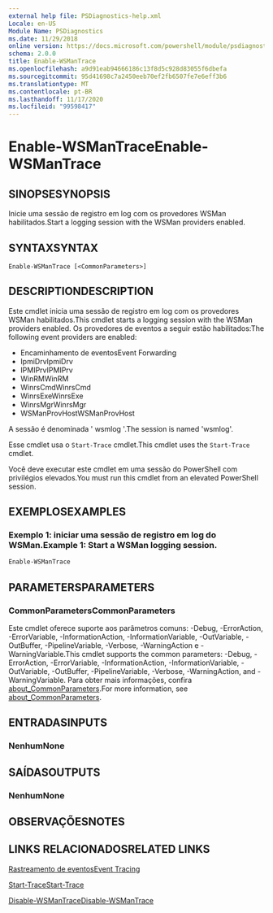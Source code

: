 ```yaml
---
external help file: PSDiagnostics-help.xml
Locale: en-US
Module Name: PSDiagnostics
ms.date: 11/29/2018
online version: https://docs.microsoft.com/powershell/module/psdiagnostics/enable-wsmantrace?view=powershell-7.2&WT.mc_id=ps-gethelp
schema: 2.0.0
title: Enable-WSManTrace
ms.openlocfilehash: a9d91eab94666186c13f8d5c928d83055f6dbefa
ms.sourcegitcommit: 95d41698c7a2450eeb70ef2fb6507fe7e6eff3b6
ms.translationtype: MT
ms.contentlocale: pt-BR
ms.lasthandoff: 11/17/2020
ms.locfileid: "99598417"
---
```

# <span data-ttu-id="e0196-102">Enable-WSManTrace</span><span class="sxs-lookup"><span data-stu-id="e0196-102">Enable-WSManTrace</span></span>

## <span data-ttu-id="e0196-103">SINOPSE</span><span class="sxs-lookup"><span data-stu-id="e0196-103">SYNOPSIS</span></span>
<span data-ttu-id="e0196-104">Inicie uma sessão de registro em log com os provedores WSMan habilitados.</span><span class="sxs-lookup"><span data-stu-id="e0196-104">Start a logging session with the WSMan providers enabled.</span></span>

## <span data-ttu-id="e0196-105">SYNTAX</span><span class="sxs-lookup"><span data-stu-id="e0196-105">SYNTAX</span></span>

```
Enable-WSManTrace [<CommonParameters>]
```

## <span data-ttu-id="e0196-106">DESCRIPTION</span><span class="sxs-lookup"><span data-stu-id="e0196-106">DESCRIPTION</span></span>
<span data-ttu-id="e0196-107">Este cmdlet inicia uma sessão de registro em log com os provedores WSMan habilitados.</span><span class="sxs-lookup"><span data-stu-id="e0196-107">This cmdlet starts a logging session with the WSMan providers enabled.</span></span> <span data-ttu-id="e0196-108">Os provedores de eventos a seguir estão habilitados:</span><span class="sxs-lookup"><span data-stu-id="e0196-108">The following event providers are enabled:</span></span>

- <span data-ttu-id="e0196-109">Encaminhamento de eventos</span><span class="sxs-lookup"><span data-stu-id="e0196-109">Event Forwarding</span></span>
- <span data-ttu-id="e0196-110">IpmiDrv</span><span class="sxs-lookup"><span data-stu-id="e0196-110">IpmiDrv</span></span>
- <span data-ttu-id="e0196-111">IPMIPrv</span><span class="sxs-lookup"><span data-stu-id="e0196-111">IPMIPrv</span></span>
- <span data-ttu-id="e0196-112">WinRM</span><span class="sxs-lookup"><span data-stu-id="e0196-112">WinRM</span></span>
- <span data-ttu-id="e0196-113">WinrsCmd</span><span class="sxs-lookup"><span data-stu-id="e0196-113">WinrsCmd</span></span>
- <span data-ttu-id="e0196-114">WinrsExe</span><span class="sxs-lookup"><span data-stu-id="e0196-114">WinrsExe</span></span>
- <span data-ttu-id="e0196-115">WinrsMgr</span><span class="sxs-lookup"><span data-stu-id="e0196-115">WinrsMgr</span></span>
- <span data-ttu-id="e0196-116">WSManProvHost</span><span class="sxs-lookup"><span data-stu-id="e0196-116">WSManProvHost</span></span>

<span data-ttu-id="e0196-117">A sessão é denominada ' wsmlog '.</span><span class="sxs-lookup"><span data-stu-id="e0196-117">The session is named 'wsmlog'.</span></span>

<span data-ttu-id="e0196-118">Esse cmdlet usa o `Start-Trace` cmdlet.</span><span class="sxs-lookup"><span data-stu-id="e0196-118">This cmdlet uses the `Start-Trace` cmdlet.</span></span>

<span data-ttu-id="e0196-119">Você deve executar este cmdlet em uma sessão do PowerShell com privilégios elevados.</span><span class="sxs-lookup"><span data-stu-id="e0196-119">You must run this cmdlet from an elevated PowerShell session.</span></span>

## <span data-ttu-id="e0196-120">EXEMPLOS</span><span class="sxs-lookup"><span data-stu-id="e0196-120">EXAMPLES</span></span>

### <span data-ttu-id="e0196-121">Exemplo 1: iniciar uma sessão de registro em log do WSMan.</span><span class="sxs-lookup"><span data-stu-id="e0196-121">Example 1: Start a WSMan logging session.</span></span>

```powershell
Enable-WSManTrace
```

## <span data-ttu-id="e0196-122">PARAMETERS</span><span class="sxs-lookup"><span data-stu-id="e0196-122">PARAMETERS</span></span>

### <span data-ttu-id="e0196-123">CommonParameters</span><span class="sxs-lookup"><span data-stu-id="e0196-123">CommonParameters</span></span>

<span data-ttu-id="e0196-124">Este cmdlet oferece suporte aos parâmetros comuns: -Debug, -ErrorAction, -ErrorVariable, -InformationAction, -InformationVariable, -OutVariable, -OutBuffer, -PipelineVariable, -Verbose, -WarningAction e -WarningVariable.</span><span class="sxs-lookup"><span data-stu-id="e0196-124">This cmdlet supports the common parameters: -Debug, -ErrorAction, -ErrorVariable, -InformationAction, -InformationVariable, -OutVariable, -OutBuffer, -PipelineVariable, -Verbose, -WarningAction, and -WarningVariable.</span></span> <span data-ttu-id="e0196-125">Para obter mais informações, confira [about_CommonParameters](https://go.microsoft.com/fwlink/?LinkID=113216).</span><span class="sxs-lookup"><span data-stu-id="e0196-125">For more information, see [about_CommonParameters](https://go.microsoft.com/fwlink/?LinkID=113216).</span></span>

## <span data-ttu-id="e0196-126">ENTRADAS</span><span class="sxs-lookup"><span data-stu-id="e0196-126">INPUTS</span></span>

### <span data-ttu-id="e0196-127">Nenhum</span><span class="sxs-lookup"><span data-stu-id="e0196-127">None</span></span>

## <span data-ttu-id="e0196-128">SAÍDAS</span><span class="sxs-lookup"><span data-stu-id="e0196-128">OUTPUTS</span></span>

### <span data-ttu-id="e0196-129">Nenhum</span><span class="sxs-lookup"><span data-stu-id="e0196-129">None</span></span>

## <span data-ttu-id="e0196-130">OBSERVAÇÕES</span><span class="sxs-lookup"><span data-stu-id="e0196-130">NOTES</span></span>

## <span data-ttu-id="e0196-131">LINKS RELACIONADOS</span><span class="sxs-lookup"><span data-stu-id="e0196-131">RELATED LINKS</span></span>

[<span data-ttu-id="e0196-132">Rastreamento de eventos</span><span class="sxs-lookup"><span data-stu-id="e0196-132">Event Tracing</span></span>](/windows/desktop/ETW/event-tracing-portal)

[<span data-ttu-id="e0196-133">Start-Trace</span><span class="sxs-lookup"><span data-stu-id="e0196-133">Start-Trace</span></span>](start-trace.md)

[<span data-ttu-id="e0196-134">Disable-WSManTrace</span><span class="sxs-lookup"><span data-stu-id="e0196-134">Disable-WSManTrace</span></span>](Disable-WSManTrace.md)

